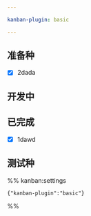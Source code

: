 ```yaml
---

kanban-plugin: basic

---
```


## 准备种

- [x] 2dada


## 开发中



## 已完成

- [x] 1dawd


## 测试种





%% kanban:settings
```
{"kanban-plugin":"basic"}
```
%%